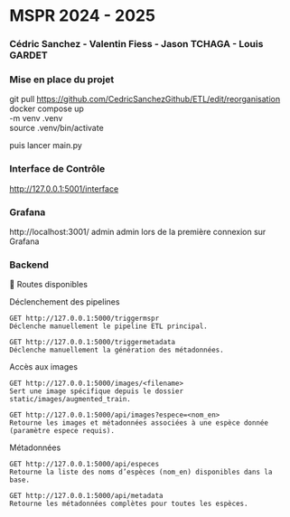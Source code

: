 # MSPR 2024 - 2025

### Cédric Sanchez - Valentin Fiess - Jason TCHAGA - Louis GARDET ###

### Mise en place du projet

git pull https://github.com/CedricSanchezGithub/ETL/edit/reorganisation   
docker compose up   
-m venv .venv  
source .venv/bin/activate

puis lancer main.py

### Interface de Contrôle

http://127.0.0.1:5001/interface

### Grafana

http://localhost:3001/
admin admin lors de la première connexion sur Grafana

### Backend

📌 Routes disponibles

Déclenchement des pipelines

    GET http://127.0.0.1:5000/triggermspr
    Déclenche manuellement le pipeline ETL principal.

    GET http://127.0.0.1:5000/triggermetadata
    Déclenche manuellement la génération des métadonnées.

Accès aux images

    GET http://127.0.0.1:5000/images/<filename>
    Sert une image spécifique depuis le dossier static/images/augmented_train.

    GET http://127.0.0.1:5000/api/images?espece=<nom_en>
    Retourne les images et métadonnées associées à une espèce donnée (paramètre espece requis).

Métadonnées

    GET http://127.0.0.1:5000/api/especes
    Retourne la liste des noms d’espèces (nom_en) disponibles dans la base.

    GET http://127.0.0.1:5000/api/metadata
    Retourne les métadonnées complètes pour toutes les espèces.